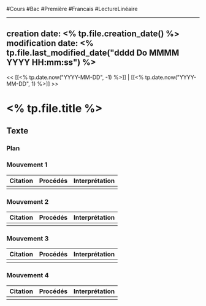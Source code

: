 #Cours #Bac #Première #Francais #LectureLinéaire 

---
creation date: <% tp.file.creation_date() %>
modification date: <% tp.file.last_modified_date("dddd Do MMMM YYYY HH:mm:ss") %>
---

<< [[<% tp.date.now("YYYY-MM-DD", -1) %>]] | [[<% tp.date.now("YYYY-MM-DD", 1) %>]] >>

# <% tp.file.title %>

## Texte

### Plan

### Mouvement 1


| Citation | Procédés | Interprétation |
| -------- | -------- | -------------- |
|          |          |                |

### Mouvement 2


| Citation | Procédés | Interprétation |
| -------- | -------- | -------------- |
|          |          |                |

### Mouvement 3


| Citation | Procédés | Interprétation |
| -------- | -------- | -------------- |
|          |          |                |

### Mouvement 4


| Citation | Procédés | Interprétation |
| -------- | -------- | -------------- |
|          |          |                |

